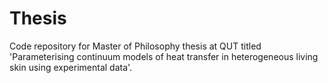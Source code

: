 # Thesis
Code repository for Master of Philosophy thesis at QUT titled 'Parameterising continuum models of heat transfer in heterogeneous living skin using experimental data'.
